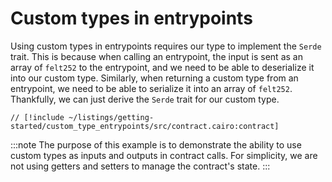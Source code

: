 # Custom types in entrypoints

Using custom types in entrypoints requires our type to implement the `Serde` trait. This is because when calling an entrypoint, the input is sent as an array of `felt252` to the entrypoint, and we need to be able to deserialize it into our custom type. Similarly, when returning a custom type from an entrypoint, we need to be able to serialize it into an array of `felt252`.
Thankfully, we can just derive the `Serde` trait for our custom type.

```cairo
// [!include ~/listings/getting-started/custom_type_entrypoints/src/contract.cairo:contract]
```

:::note
The purpose of this example is to demonstrate the ability to use custom types as inputs and outputs in contract calls. For simplicity, we are not using getters and setters to manage the contract's state.
:::

